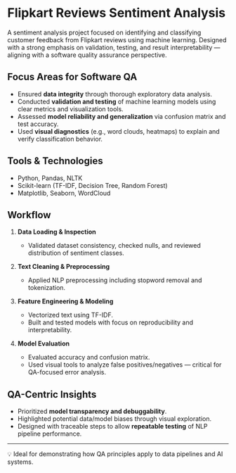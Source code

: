 # Flipkart Reviews Sentiment Analysis

A sentiment analysis project focused on identifying and classifying customer feedback from Flipkart reviews using machine learning. Designed with a strong emphasis on validation, testing, and result interpretability — aligning with a software quality assurance perspective.

##   Focus Areas for Software QA
- Ensured **data integrity** through thorough exploratory data analysis.
- Conducted **validation and testing** of machine learning models using clear metrics and visualization tools.
- Assessed **model reliability and generalization** via confusion matrix and test accuracy.
- Used **visual diagnostics** (e.g., word clouds, heatmaps) to explain and verify classification behavior.

##   Tools & Technologies
- Python, Pandas, NLTK
- Scikit-learn (TF-IDF, Decision Tree, Random Forest)
- Matplotlib, Seaborn, WordCloud

##   Workflow
1. **Data Loading & Inspection**
   - Validated dataset consistency, checked nulls, and reviewed distribution of sentiment classes.

2. **Text Cleaning & Preprocessing**
   - Applied NLP preprocessing including stopword removal and tokenization.

3. **Feature Engineering & Modeling**
   - Vectorized text using TF-IDF.
   - Built and tested models with focus on reproducibility and interpretability.

4. **Model Evaluation**
   - Evaluated accuracy and confusion matrix.
   - Used visual tools to analyze false positives/negatives — critical for QA-focused error analysis.

##  QA-Centric Insights
- Prioritized **model transparency and debuggability**.
- Highlighted potential data/model biases through visual exploration.
- Designed with traceable steps to allow **repeatable testing** of NLP pipeline performance.

---

💡 Ideal for demonstrating how QA principles apply to data pipelines and AI systems.
